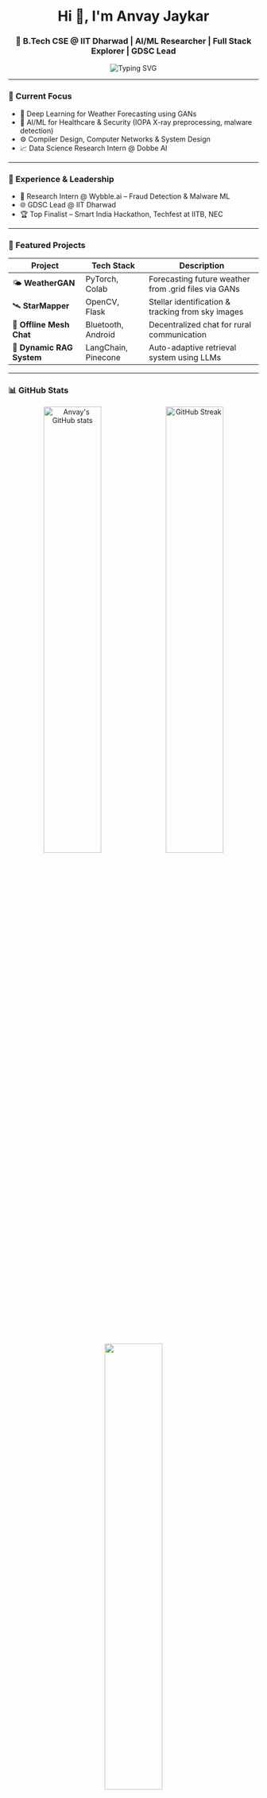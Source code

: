<!-- Banner -->
<h1 align="center">Hi 👋, I'm Anvay Jaykar</h1>
<h3 align="center">🚀 B.Tech CSE @ IIT Dharwad | AI/ML Researcher | Full Stack Explorer | GDSC Lead</h3>

<p align="center">
  <img src="https://readme-typing-svg.demolab.com?font=Fira+Code&size=22&pause=1000&center=true&width=435&lines=AI+Engineer+%7C+ML+Researcher+%7C+Open+Source+Dev;Stellar+Mind+%F0%9F%8C%9F+Grounded+Execution;Let's+Build+Impactful+Tech!+%F0%9F%9A%80" alt="Typing SVG" />
</p>

---

### 🔭 Current Focus
- 🧠 Deep Learning for Weather Forecasting using GANs
- 🧬 AI/ML for Healthcare & Security (IOPA X-ray preprocessing, malware detection)
- ⚙️ Compiler Design, Computer Networks & System Design
- 📈 Data Science Research Intern @ Dobbe AI

---

### 💼 Experience & Leadership
- 🧪 Research Intern @ Wybble.ai – Fraud Detection & Malware ML
- 🌐 GDSC Lead @ IIT Dharwad
- 🏆 Top Finalist – Smart India Hackathon, Techfest at IITB, NEC

---

### 🌟 Featured Projects
| Project | Tech Stack | Description |
|--------|------------|-------------|
| 🌤️ **WeatherGAN** | PyTorch, Colab | Forecasting future weather from .grid files via GANs |
| 🛰️ **StarMapper** | OpenCV, Flask | Stellar identification & tracking from sky images |
| 💬 **Offline Mesh Chat** | Bluetooth, Android | Decentralized chat for rural communication |
| 🤖 **Dynamic RAG System** | LangChain, Pinecone | Auto-adaptive retrieval system using LLMs |

---

### 📊 GitHub Stats
<p align="center">
  <img src="https://github-readme-stats.vercel.app/api?username=anvayjaykar&show_icons=true&theme=radical" alt="Anvay's GitHub stats" width="48%"/>
  <img src="https://streak-stats.demolab.com/?user=anvayjaykar&theme=radical" alt="GitHub Streak" width="48%"/>
</p>

<p align="center">
  <img src="https://github-readme-stats.vercel.app/api/top-langs/?username=anvayjaykar&layout=compact&theme=radical" width="48%"/>
</p>

---

### 🧠 Tech Stack & Tools
<p align="center">
  <img src="https://skillicons.dev/icons?i=python,cpp,js,react,nextjs,nodejs,tailwind,figma,html,css,mysql,mongodb,linux,git,github,aws,vercel" />
</p>

---

### 📫 Let's Connect
<p align="center">
  <a href="https://www.linkedin.com/in/anvay-jaykar-7b3974267/"><img src="https://img.shields.io/badge/LinkedIn-%230077B5?style=for-the-badge&logo=linkedin&logoColor=white"/></a>
  <a href="mailto:anvayjaykar@gmail.com"><img src="https://img.shields.io/badge/Gmail-D14836?style=for-the-badge&logo=gmail&logoColor=white"/></a>
  <a href="https://anvayjaykar.dev"><img src="https://img.shields.io/badge/Portfolio-222222?style=for-the-badge&logo=About.me&logoColor=white"/></a>
</p>

---

### 📅 Weekly Dev Breakdown
<!--START_SECTION:waka-->
<!--END_SECTION:waka-->

---

### 🧩 Fun & Personality
- 🎮 Gamer at heart, creator by soul
- 📚 Always reading about AI, astronomy, and entrepreneurship
- 🌏 Working to build tech for meaningful change

---

### 🎉 GitHub Trophy Cabinet
<p align="center">
  <img src="https://github-profile-trophy.vercel.app/?username=anvayjaykar&theme=algolia&margin-w=10&margin-h=15&no-bg=true&no-frame=true" />
</p>

---

### 🙏 Thanks for Visiting!
> *“The best way to predict the future is to build it.” — Alan Kay*

